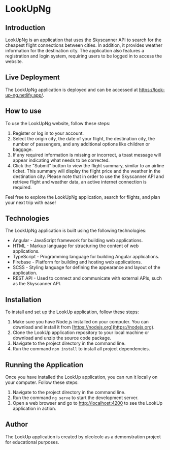 # LookUpNg
## Introduction

LookUpNg is an application that uses the Skyscanner API to search for the cheapest flight connections between cities. In addition, it provides weather information for the destination city. The application also features a registration and login system, requiring users to be logged in to access the website.

## Live Deployment
The LookUpNg application is deployed and can be accessed at https://look-up-ng.netlify.app/.

## How to use

To use the LookUpNg website, follow these steps:

1. Register or log in to your account.
2. Select the origin city, the date of your flight, the destination city, the number of passengers, and any additional options like children or baggage.
4. If any required information is missing or incorrect, a toast message will appear indicating what needs to be corrected.
3. Click the "Submit" button to view the flight summary, similar to an airline ticket. This summary will display the flight price and the weather in the destination city.
Please note that in order to use the Skyscanner API and retrieve flight and weather data, an active internet connection is required.

Feel free to explore the LookUpNg application, search for flights, and plan your next trip with ease!

## Technologies

The LookUpNg application is built using the following technologies:

- Angular - JavaScript framework for building web applications.
- HTML - Markup language for structuring the content of web applications.
- TypeScript - Programming language for building Angular applications.
- Firebase - Platform for building and hosting web applications.
- SCSS - Styling language for defining the appearance and layout of the application.
- REST API - Used to connect and communicate with external APIs, such as the Skyscanner API.

## Installation

To install and set up the LookUp application, follow these steps:

1. Make sure you have Node.js installed on your computer. You can download and install it from [https://nodejs.org](https://nodejs.org).
2. Clone the LookUp application repository to your local machine or download and unzip the source code package.
3. Navigate to the project directory in the command line.
4. Run the command `npm install` to install all project dependencies.

## Running the Application

Once you have installed the LookUp application, you can run it locally on your computer. Follow these steps:

1. Navigate to the project directory in the command line.
2. Run the command `ng serve` to start the development server.
3. Open a web browser and go to [http://localhost:4200](http://localhost:4200) to see the LookUp application in action.

## Author

The LookUp application is created by olcolcolc as a demonstration project for educational purposes.
